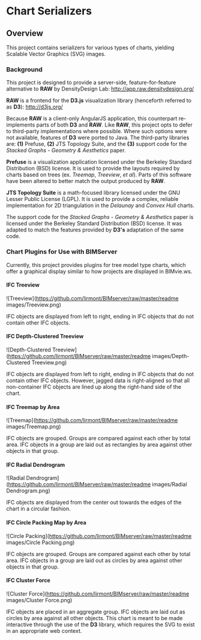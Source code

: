 # Chart Serializers

## Overview

This project contains serializers for various types of charts, yielding Scalable Vector Graphics (SVG) images.

### Background

This project is designed to provide a server-side, feature-for-feature alternative to __RAW__ by DensityDesign Lab: http://app.raw.densitydesign.org/

__RAW__ is a frontend for the __D3.js__ visualization library (henceforth referred to as __D3__): http://d3js.org/

Because __RAW__ is a client-only AngularJS application, this counterpart re-implements parts of both __D3__ and __RAW__. Like __RAW__, this project opts to defer to third-party implementations where possible. Where such options were not available, features of __D3__ were ported to Java. The third-party libraries are: __(1)__ Prefuse, __(2)__ JTS Topology Suite, and the __(3)__ support code for the _Stacked Graphs - Geometry & Aesthetics_ paper.

__Prefuse__ is a visualization application licensed under the Berkeley Standard Distribution (BSD) license. It is used to provide the layouts required by charts based on trees (ex. _Treemap_, _Treeview_, _et al_). Parts of this software have been altered to better match the output produced by __RAW__.

__JTS Topology Suite__ is a math-focused library licensed under the GNU Lesser Public License (LGPL). It is used to provide a complex, reliable implementation for 2D triangulation in the _Delaunay_ and _Convex Hull_ charts.

The support code for the _Stacked Graphs - Geometry & Aesthetics_ paper is licensed under the Berkeley Standard Distribution (BSD) license. It was adapted to match the features provided by __D3's__ adaptation of the same code.

### Chart Plugins for Use with BIMServer

Currently, this project provides plugins for tree model type charts, which offer a graphical display similar to how projects are displayed in BIMvie.ws.

#### IFC Treeview

![Treeview](https://github.com/lirmont/BIMserver/raw/master/readme images/Treeview.png)

IFC objects are displayed from left to right, ending in IFC objects that do not contain other IFC objects.

#### IFC Depth-Clustered Treeview

![Depth-Clustered Treeview](https://github.com/lirmont/BIMserver/raw/master/readme images/Depth-Clustered Treeview.png)

IFC objects are displayed from left to right, ending in IFC objects that do not contain other IFC objects. However, jagged data is right-aligned so that all non-container IFC objects are lined up along the right-hand side of the chart.

#### IFC Treemap by Area

![Treemap](https://github.com/lirmont/BIMserver/raw/master/readme images/Treemap.png)

IFC objects are grouped. Groups are compared against each other by total area. IFC objects in a group are laid out as rectangles by area against other objects in that group.

#### IFC Radial Dendrogram

![Radial Dendrogram](https://github.com/lirmont/BIMserver/raw/master/readme images/Radial Dendrogram.png)

IFC objects are displayed from the center out towards the edges of the chart in a circular fashion.

#### IFC Circle Packing Map by Area

![Circle Packing](https://github.com/lirmont/BIMserver/raw/master/readme images/Circle Packing.png)

IFC objects are grouped. Groups are compared against each other by total area. IFC objects in a group are laid out as circles by area against other objects in that group.

#### IFC Cluster Force

![Cluster Force](https://github.com/lirmont/BIMserver/raw/master/readme images/Cluster Force.png)

IFC objects are placed in an aggregate group. IFC objects are laid out as circles by area against all other objects. This chart is meant to be made interactive through the use of the __D3__ library, which requires the SVG to exist in an appropriate web context.